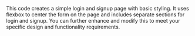 This code creates a simple login and signup page with basic styling. It uses flexbox to center the form on the page and includes separate sections for login and signup. You can further enhance and modify this to meet your specific design and functionality requirements.






